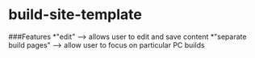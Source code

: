 # build-site-template

###Features
*"edit" --> allows user to edit and save content
*"separate build pages" --> allow user to focus on particular PC builds
